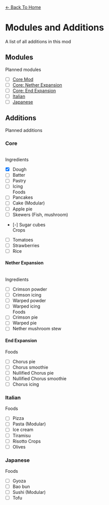 [<- Back To Home](https://github.com/OrenjiAo64/Food-Redux)
# Modules and Additions
A list of all additions in this mod

## Modules
Planned modules

- [ ] [Core Mod](#core)
- [ ] [Core: Nether Expansion](#nether-expansion)
- [ ] [Core: End Expansion](#end-expansion)
- [ ] [Italian](#italian)
- [ ] [Japanese](#japanese)

## Additions
Planned additions

### Core

<br>Ingredients
- [x] Dough
- [ ] Batter
- [ ] Pastry
- [ ] Icing
<br>Foods
- [ ] Pancakes
- [ ] Cake (Modular)
- [ ] Apple pie
- [ ] Skewers (Fish, mushroom)
- [-] Sugar cubes
<br>Crops
- [ ] Tomatoes
- [ ] Strawberries
- [ ] Rice

#### Nether Expansion

<br>Ingredients
- [ ] Crimson powder
- [ ] Crimson icing
- [ ] Warped powder
- [ ] Warped icing
<br>Foods
- [ ] Crimson pie
- [ ] Warped pie
- [ ] Nether mushroom stew

#### End Expansion

Foods
- [ ] Chorus pie
- [ ] Chorus smoothie
- [ ] Nullified Chorus pie
- [ ] Nullified Chorus smoothie
- [ ] Chorus icing

### Italian

Foods
- [ ] Pizza
- [ ] Pasta (Modular)
- [ ] Ice cream
- [ ] Tiramisu
- [ ] Risotto
Crops
- [ ] Olives

### Japanese

Foods
- [ ] Gyoza
- [ ] Bao bun
- [ ] Sushi (Modular)
- [ ] Tofu
